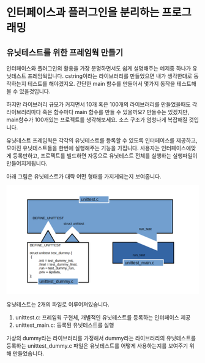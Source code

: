 # 인터페이스과 플러그인을 분리하는 프로그래밍

## 유닛테스트를 위한 프레임웍 만들기

인터페이스와 플러그인의 활용을 가장 분명하면서도 쉽게 설명해주는 예제중 하나가 유닛테스트 프레임웍입니다.
cstring이라는 라이브러리를 만들었으면 내가 생각한대로 동작하는지 테스트를 해야겠지요.
간단한 main 함수를 만들어서 몇가지 동작을 테스트해볼 수 있을것입니다.

하지만 라이브러리 규모가 커지면서 10개 혹은 100개의 라이브러리를 만들었을때도 각 라이브러리마다 혹은 함수마다 main 함수를 만들 수 있을까요?
만들수는 있겠지만, main함수가 100개있는 프로젝트를 생각해보세요.
소스 구조가 엄청나게 복잡해질 것입니다.

유닛테스트 프레임웍은 각각의 유닛테스트를 등록할 수 있도록 인터페이스를 제공하고, 모아진 유닛테스트들을 한번에 실행해주는 기능을 가집니다.
사용자는 인터페이스에맞게 등록만하고, 프로젝트를 빌드하면 자동으로 유닛테스트 전체를 실행하는 실행파일이 만들어지게됩니다.

아래 그림은 유닛테스트가 대략 어떤 형태를 가지게되는지 보여줍니다.

![unittest interface and dummy plugin](/unittest_dummy.png)

유닛테스트는 2개의 파일로 이루어져있습니다.
1. unittest.c: 프레임웍 구현체, 개별적인 유닛테스트를 등록하는 인터페이스 제공
2. unittest_main.c: 등록된 유닛테스트를 실행

가상의 dummy라는 라이브러리를 가정해서 dummy라는 라이브러리의 유닛테스트를 등록하는 unittest_dummy.c 파일은 유닛테스트를 어떻게 사용하는지를 보여주기 위해 만들었습니다.


```


```

